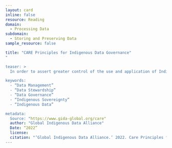 ```yaml
---
layout: card
inline: false
resource: Reading
domain:
  - Processing Data
subdomain:
  - Storing and Preserving Data
sample_resource: false

title: "CARE Principles for Indigenous Data Governance"
"

teaser: >
  In order to assert greater control of the use and application of Indigenous data and knowledges, these people and purpose-oriented CARE principles for Indigenous data management and stewardship have been designed to complement the existing FAIR principles. 

keywords:
  - “Data Management”
  - “Data Stewardship”
  - “Data Governance”
  - “Indigenous Sovereignty”
  - “Indigenous Data”

metadata:
  Source: "https://www.gida-global.org/care"
  author: "Global Indigenous Data Alliance"
  Date: “2022”
  license: 
  citation: "’Global Indigenous Data Alliance.’ 2022. Care Principles for Indigenous Data Governance. https://www.gida-global.org/care. Accessed 4 December 2024.”
---
```

